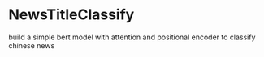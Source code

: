 # NewsTitleClassify
build a simple bert model with attention and positional encoder to classify chinese news
